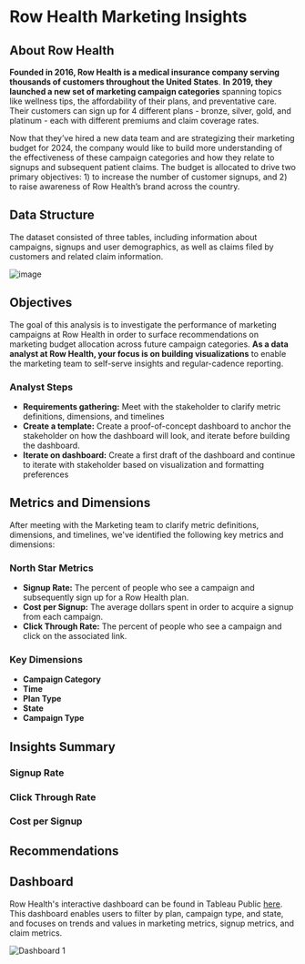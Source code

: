 # Row Health Marketing Insights
## About Row Health
**Founded in 2016, Row Health is a medical insurance company serving thousands of customers throughout the United States**. **In 2019, they launched a new set of marketing campaign categories** spanning topics like wellness tips, the affordability of their plans, and preventative care. Their customers can sign up for 4 different plans - bronze, silver, gold, and platinum - each with different premiums and claim coverage rates. 

Now that they’ve hired a new data team and are strategizing their marketing budget for 2024, the company would like to build more understanding of the effectiveness of these campaign categories and how they relate to signups and subsequent patient claims. The budget is allocated to drive two primary objectives: 1) to increase the number of customer signups, and 2) to raise awareness of Row Health’s brand across the country.

## Data Structure
The dataset consisted of three tables, including information about campaigns, signups and user demographics, as well as claims filed by customers and related claim information.

![image](https://github.com/user-attachments/assets/473eb4fb-705b-49fd-b9a4-a40b6e654a84)

## Objectives
The goal of this analysis is to investigate the performance of marketing campaigns at Row Health in order to surface recommendations on marketing budget allocation across future campaign categories. **As a data analyst at Row Health, your focus is on building visualizations** to enable the marketing team to self-serve insights and regular-cadence reporting. 

### Analyst Steps
- **Requirements gathering:** Meet with the stakeholder to clarify metric definitions, dimensions, and timelines
- **Create a template:** Create a proof-of-concept dashboard to anchor the stakeholder on how the dashboard will look, and iterate before building the dashboard.
- **Iterate on dashboard:** Create a first draft of the dashboard and continue to iterate with stakeholder based on visualization and formatting preferences

## Metrics and Dimensions
After meeting with the Marketing team to clarify metric definitions, dimensions, and timelines, we've identified the following key metrics and dimensions:

### North Star Metrics
- **Signup Rate:** The percent of people who see a campaign and subsequently sign up for a Row Health plan.
- **Cost per Signup:** The average dollars spent in order to acquire a signup from each campaign.
- **Click Through Rate:** The percent of people who see a campaign and click on the associated link. 
  
### Key Dimensions
- **Campaign Category**
- **Time**
- **Plan Type**
- **State**
- **Campaign Type**

## Insights Summary

### Signup Rate

### Click Through Rate

### Cost per Signup

## Recommendations

## Dashboard
Row Health's interactive dashboard can be found in Tableau Public [here](https://public.tableau.com/app/profile/ericli0208/viz/RowHealth_17335647652660/Dashboard1). This dashboard enables users to filter by plan, campaign type, and state, and focuses on trends and values in marketing metrics, signup metrics, and claim metrics.

![Dashboard 1](https://github.com/user-attachments/assets/6cc937fa-55f6-4a55-950e-531e5183dd6c)

